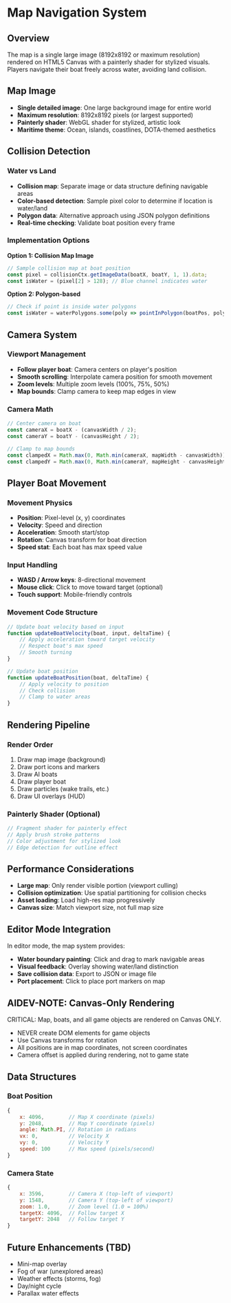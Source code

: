 # Map Navigation System

## Overview

The map is a single large image (8192x8192 or maximum resolution) rendered on HTML5 Canvas with a painterly shader for stylized visuals. Players navigate their boat freely across water, avoiding land collision.

## Map Image

- **Single detailed image**: One large background image for entire world
- **Maximum resolution**: 8192x8192 pixels (or largest supported)
- **Painterly shader**: WebGL shader for stylized, artistic look
- **Maritime theme**: Ocean, islands, coastlines, DOTA-themed aesthetics

## Collision Detection

### Water vs Land
- **Collision map**: Separate image or data structure defining navigable areas
- **Color-based detection**: Sample pixel color to determine if location is water/land
- **Polygon data**: Alternative approach using JSON polygon definitions
- **Real-time checking**: Validate boat position every frame

### Implementation Options

**Option 1: Collision Map Image**
```javascript
// Sample collision map at boat position
const pixel = collisionCtx.getImageData(boatX, boatY, 1, 1).data;
const isWater = (pixel[2] > 128); // Blue channel indicates water
```

**Option 2: Polygon-based**
```javascript
// Check if point is inside water polygons
const isWater = waterPolygons.some(poly => pointInPolygon(boatPos, poly));
```

## Camera System

### Viewport Management
- **Follow player boat**: Camera centers on player's position
- **Smooth scrolling**: Interpolate camera position for smooth movement
- **Zoom levels**: Multiple zoom levels (100%, 75%, 50%)
- **Map bounds**: Clamp camera to keep map edges in view

### Camera Math
```javascript
// Center camera on boat
const cameraX = boatX - (canvasWidth / 2);
const cameraY = boatY - (canvasHeight / 2);

// Clamp to map bounds
const clampedX = Math.max(0, Math.min(cameraX, mapWidth - canvasWidth));
const clampedY = Math.max(0, Math.min(cameraY, mapHeight - canvasHeight));
```

## Player Boat Movement

### Movement Physics
- **Position**: Pixel-level (x, y) coordinates
- **Velocity**: Speed and direction
- **Acceleration**: Smooth start/stop
- **Rotation**: Canvas transform for boat direction
- **Speed stat**: Each boat has max speed value

### Input Handling
- **WASD / Arrow keys**: 8-directional movement
- **Mouse click**: Click to move toward target (optional)
- **Touch support**: Mobile-friendly controls

### Movement Code Structure
```javascript
// Update boat velocity based on input
function updateBoatVelocity(boat, input, deltaTime) {
    // Apply acceleration toward target velocity
    // Respect boat's max speed
    // Smooth turning
}

// Update boat position
function updateBoatPosition(boat, deltaTime) {
    // Apply velocity to position
    // Check collision
    // Clamp to water areas
}
```

## Rendering Pipeline

### Render Order
1. Draw map image (background)
2. Draw port icons and markers
3. Draw AI boats
4. Draw player boat
5. Draw particles (wake trails, etc.)
6. Draw UI overlays (HUD)

### Painterly Shader (Optional)
```glsl
// Fragment shader for painterly effect
// Apply brush stroke patterns
// Color adjustment for stylized look
// Edge detection for outline effect
```

## Performance Considerations

- **Large map**: Only render visible portion (viewport culling)
- **Collision optimization**: Use spatial partitioning for collision checks
- **Asset loading**: Load high-res map progressively
- **Canvas size**: Match viewport size, not full map size

## Editor Mode Integration

In editor mode, the map system provides:
- **Water boundary painting**: Click and drag to mark navigable areas
- **Visual feedback**: Overlay showing water/land distinction
- **Save collision data**: Export to JSON or image file
- **Port placement**: Click to place port markers on map

## AIDEV-NOTE: Canvas-Only Rendering

CRITICAL: Map, boats, and all game objects are rendered on Canvas ONLY.
- NEVER create DOM elements for game objects
- Use Canvas transforms for rotation
- All positions are in map coordinates, not screen coordinates
- Camera offset is applied during rendering, not to game state

## Data Structures

### Boat Position
```javascript
{
    x: 4096,        // Map X coordinate (pixels)
    y: 2048,        // Map Y coordinate (pixels)
    angle: Math.PI, // Rotation in radians
    vx: 0,          // Velocity X
    vy: 0,          // Velocity Y
    speed: 100      // Max speed (pixels/second)
}
```

### Camera State
```javascript
{
    x: 3596,        // Camera X (top-left of viewport)
    y: 1548,        // Camera Y (top-left of viewport)
    zoom: 1.0,      // Zoom level (1.0 = 100%)
    targetX: 4096,  // Follow target X
    targetY: 2048   // Follow target Y
}
```

## Future Enhancements (TBD)

- Mini-map overlay
- Fog of war (unexplored areas)
- Weather effects (storms, fog)
- Day/night cycle
- Parallax water effects

